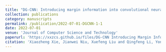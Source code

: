 ```yaml
---
title: "DG-CNN: Introducing margin information into convolutional neural networks for breast cancer diagnosis in ultrasound images"
collection: publications
category: manuscripts
permalink: /publication/2022-07-01-DGCNN-1-1
date: 2022-07-01
venue: 'Journal of Computer Science and Technology'
paperurl: 'https://xxzcs.github.io/files/DG-CNN Introducing Margin Information into Convolutional Neural Networks for Breast Cancer Diagnosis in Ultrasound Images.pdf'
citation: 'Xiaozheng Xie, Jianwei Niu, Xuefeng Liu and Qingfeng Li, Yong Wang, Jie Han, and Shaojie Tang. (2022). &quot;DG-CNN: Introducing margin information into convolutional neural networks for breast cancer diagnosis in ultrasound images.&quot; <i>Journal of Computer Science and Technology</i>. 37(2): 277-294.'
---
```

